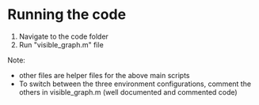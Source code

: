 # Running the code

1. Navigate to the code folder
2. Run "visible_graph.m" file

Note:
- other files are helper files for the above main scripts
- To switch between the three environment configurations, comment the others in visible_graph.m (well documented and commented code)
